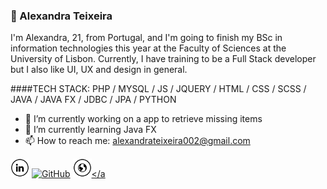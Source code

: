 ### 👋 Alexandra Teixeira

I'm Alexandra, 21, from Portugal, and I'm going to finish my BSc in information technologies this year at the Faculty of Sciences at the University of Lisbon. Currently, I have training to be a Full Stack developer but I also like UI, UX and design in general.

####TECH STACK:
PHP / MYSQL / JS / JQUERY / HTML / CSS / SCSS / JAVA / JAVA FX / JDBC / JPA / PYTHON

- 🔭 I’m currently working on a app to retrieve missing items 
- 🌱 I’m currently learning Java FX 
- 📫 How to reach me: alexandrateixeira002@gmail.com

  
<a href="https://www.linkedin.com/in/alexandraat/" target="_blank"><img src="https://raw.githubusercontent.com/alexandraat/alexandraat/main/in.png" alt="LinkedIn" width="30"></a>
<a href="https://github.com/alexandraat" target="_blank"><img src="https://raw.githubusercontent.com/alexandraat/arturssmirnov/main/git.png" alt="GitHub" width="30"></a>
<a href="https://alexandraat.github.io/" target="_blank"><img src="https://raw.githubusercontent.com/alexandraat/alexandraat/main/www.png" alt="Site" width="30"></a
